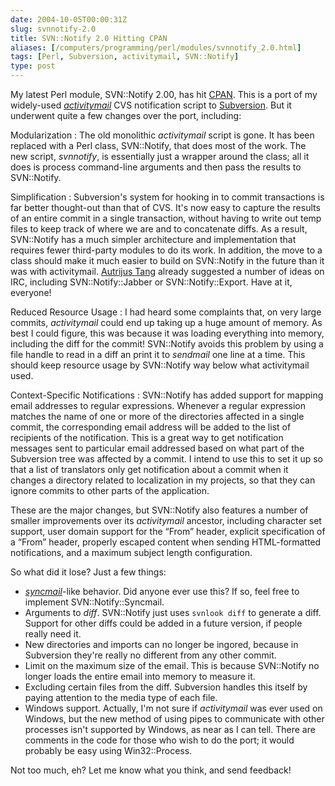 ```yaml
--- 
date: 2004-10-05T00:00:31Z
slug: svnnotify-2.0
title: SVN::Notify 2.0 Hitting CPAN
aliases: [/computers/programming/perl/modules/svnnotify_2.0.html]
tags: [Perl, Subversion, activitymail, SVN::Notify]
type: post
---
```


My latest Perl module, SVN::Notify 2.00, has hit [CPAN]. This is a port of my
widely-used [*activitymail*] CVS notification script to [Subversion]. But it
underwent quite a few changes over the port, including:

Modularization
:   The old monolithic *activitymail* script is gone. It has been replaced with
    a Perl class, SVN::Notify, that does most of the work. The new script,
    *svnnotify*, is essentially just a wrapper around the class; all it does is
    process command-line arguments and then pass the results to SVN::Notify.

Simplification
:   Subversion's system for hooking in to commit transactions is far better
    thought-out than that of CVS. It's now easy to capture the results of an
    entire commit in a single transaction, without having to write out temp
    files to keep track of where we are and to concatenate diffs. As a result,
    SVN::Notify has a much simpler architecture and implementation that requires
    fewer third-party modules to do its work. In addition, the move to a class
    should make it much easier to build on SVN::Notify in the future than it was
    with activitymail. [Autrijus Tang] already suggested a number of ideas on
    IRC, including SVN::Notify::Jabber or SVN::Notify::Export. Have at it,
    everyone!

Reduced Resource Usage
:   I had heard some complaints that, on very large commits, *activitymail*
    could end up taking up a huge amount of memory. As best I could figure, this
    was because it was loading everything into memory, including the diff for
    the commit! SVN::Notify avoids this problem by using a file handle to read
    in a diff an print it to *sendmail* one line at a time. This should keep
    resource usage by SVN::Notify way below what activitymail used.

Context-Specific Notifications
:   SVN::Notify has added support for mapping email addresses to regular
    expressions. Whenever a regular expression matches the name of one or more
    of the directories affected in a single commit, the corresponding email
    address will be added to the list of recipients of the notification. This is
    a great way to get notification messages sent to particular email addressed
    based on what part of the Subversion tree was affected by a commit. I intend
    to use this to set it up so that a list of translators only get notification
    about a commit when it changes a directory related to localization in my
    projects, so that they can ignore commits to other parts of the application.

These are the major changes, but SVN::Notify also features a number of smaller
improvements over its *activitymail* ancestor, including character set support,
user domain support for the “From” header, explicit specification of a “From”
header, properly escaped content when sending HTML-formatted notifications, and
a maximum subject length configuration.

So what did it lose? Just a few things:

-   [*syncmail*]-like behavior. Did anyone ever use this? If so, feel free to
    implement SVN::Notify::Syncmail.
-   Arguments to *diff*. SVN::Notify just uses `svnlook diff` to generate a
    diff. Support for other diffs could be added in a future version, if people
    really need it.
-   New directories and imports can no longer be ingored, because in Subversion
    they're really no different from any other commit.
-   Limit on the maximum size of the email. This is because SVN::Notify no
    longer loads the entire email into memory to measure it.
-   Excluding certain files from the diff. Subversion handles this itself by
    paying attention to the media type of each file.
-   Windows support. Actually, I'm not sure if *activitymail* was ever used on
    Windows, but the new method of using pipes to communicate with other
    processes isn't supported by Windows, as near as I can tell. There are
    comments in the code for those who wish to do the port; it would probably be
    easy using Win32::Process.

Not too much, eh? Let me know what you think, and send feedback!

  [CPAN]: https://metacpan.org/dist/SVN-Notify/ "SVN::Notify on CPAN"
  [*activitymail*]: https://metacpan.org/dist/activitymail/
    "activitymail on CPAN"
  [Subversion]: http://subversion.tigris.org/ "Subversion Website"
  [Autrijus Tang]: http://www.autrijus.org/ "Autrijus.Home"
  [*syncmail*]: http://sourceforge.net/projects/cvs-syncmail "syncmail Website"
